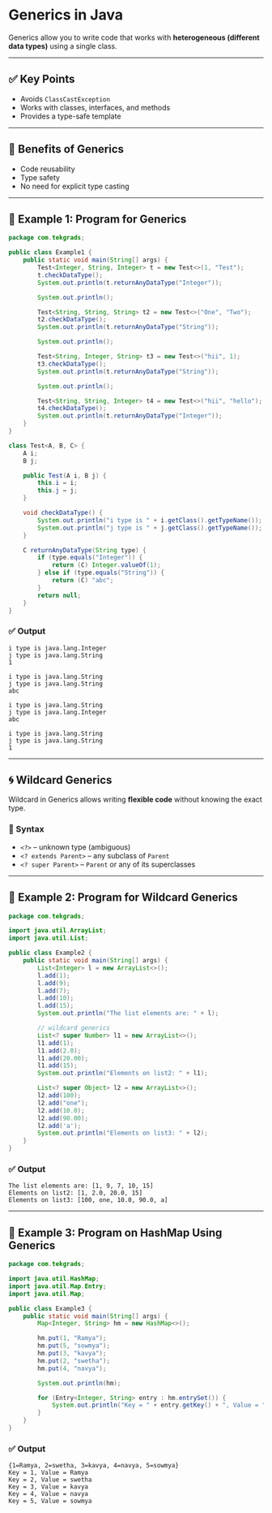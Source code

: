 
# Generics in Java

Generics allow you to write code that works with **heterogeneous (different data types)** using a single class.

---

## ✅ Key Points

- Avoids `ClassCastException`
- Works with classes, interfaces, and methods
- Provides a type-safe template

---

## 🚀 Benefits of Generics

- Code reusability
- Type safety
- No need for explicit type casting

---

## 🔸 Example 1: Program for Generics

```java
package com.tekgrads;

public class Example1 {
    public static void main(String[] args) {
        Test<Integer, String, Integer> t = new Test<>(1, "Test");
        t.checkDataType();
        System.out.println(t.returnAnyDataType("Integer"));

        System.out.println();

        Test<String, String, String> t2 = new Test<>("One", "Two");
        t2.checkDataType();
        System.out.println(t.returnAnyDataType("String"));

        System.out.println();

        Test<String, Integer, String> t3 = new Test<>("hii", 1);
        t3.checkDataType();
        System.out.println(t.returnAnyDataType("String"));

        System.out.println();

        Test<String, String, Integer> t4 = new Test<>("hii", "hello");
        t4.checkDataType();
        System.out.println(t.returnAnyDataType("Integer"));
    }
}

class Test<A, B, C> {
    A i;
    B j;

    public Test(A i, B j) {
        this.i = i;
        this.j = j;
    }

    void checkDataType() {
        System.out.println("i type is " + i.getClass().getTypeName());
        System.out.println("j type is " + j.getClass().getTypeName());
    }

    C returnAnyDataType(String type) {
        if (type.equals("Integer")) {
            return (C) Integer.valueOf(1);
        } else if (type.equals("String")) {
            return (C) "abc";
        }
        return null;
    }
}
```

### ✅ Output

```
i type is java.lang.Integer
j type is java.lang.String
1

i type is java.lang.String
j type is java.lang.String
abc

i type is java.lang.String
j type is java.lang.Integer
abc

i type is java.lang.String
j type is java.lang.String
1
```

---

## 🌀 Wildcard Generics

Wildcard in Generics allows writing **flexible code** without knowing the exact type.

### 🔹 Syntax

- `<?>` – unknown type (ambiguous)
- `<? extends Parent>` – any subclass of `Parent`
- `<? super Parent>` – `Parent` or any of its superclasses

---

## 🔸 Example 2: Program for Wildcard Generics

```java
package com.tekgrads;

import java.util.ArrayList;
import java.util.List;

public class Example2 {
    public static void main(String[] args) {
        List<Integer> l = new ArrayList<>();
        l.add(1);
        l.add(9);
        l.add(7);
        l.add(10);
        l.add(15);
        System.out.println("The list elements are: " + l);

        // wildcard generics
        List<? super Number> l1 = new ArrayList<>();
        l1.add(1);
        l1.add(2.0);
        l1.add(20.00);
        l1.add(15);
        System.out.println("Elements on list2: " + l1);

        List<? super Object> l2 = new ArrayList<>();
        l2.add(100);
        l2.add("one");
        l2.add(10.0);
        l2.add(90.00);
        l2.add('a');
        System.out.println("Elements on list3: " + l2);
    }
}
```

### ✅ Output

```
The list elements are: [1, 9, 7, 10, 15]
Elements on list2: [1, 2.0, 20.0, 15]
Elements on list3: [100, one, 10.0, 90.0, a]
```

---

## 🔸 Example 3: Program on HashMap Using Generics

```java
package com.tekgrads;

import java.util.HashMap;
import java.util.Map.Entry;
import java.util.Map;

public class Example3 {
    public static void main(String[] args) {
        Map<Integer, String> hm = new HashMap<>();

        hm.put(1, "Ramya");
        hm.put(5, "sowmya");
        hm.put(3, "kavya");
        hm.put(2, "swetha");
        hm.put(4, "navya");

        System.out.println(hm);

        for (Entry<Integer, String> entry : hm.entrySet()) {
            System.out.println("Key = " + entry.getKey() + ", Value = " + entry.getValue());
        }
    }
}
```

### ✅ Output

```
{1=Ramya, 2=swetha, 3=kavya, 4=navya, 5=sowmya}
Key = 1, Value = Ramya
Key = 2, Value = swetha
Key = 3, Value = kavya
Key = 4, Value = navya
Key = 5, Value = sowmya
```
